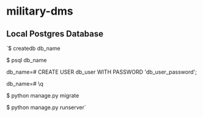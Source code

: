 # military-dms

## Local Postgres Database
`$ createdb db_name

$ psql db_name

db_name=# CREATE USER db_user WITH PASSWORD 'db_user_password';

db_name=# \q

$ python manage.py migrate

$ python manage.py runserver`
